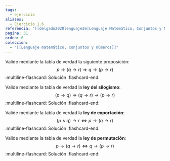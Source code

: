 ```yaml
---
tags:
  - ejercicio
aliases:
  - Ejercicio 1.6
referencia: "[[delgado2020lenguaje2e|Lenguaje Matemático, Conjuntos y Números (2a ed)]]"
pagina: 31
orden: 6
coleccion:
  - "[[Lenguaje matemático, conjuntos y números]]"
---
```

Valide mediante la tabla de verdad la siguiente proposición:
$$p \rightarrow (q \rightarrow r) \Longrightarrow q \rightarrow (p \rightarrow r)$$
:multiline-flashcard:
Solución
:flashcard-end:

Valide mediante la tabla de verdad la **ley del silogismo**:
$$(p \rightarrow q) \Longrightarrow (q  \rightarrow r) \rightarrow (p \rightarrow r)$$
:multiline-flashcard:
Solución
:flashcard-end:

Valide mediante la tabla de verdad la **ley de exportación**:
$$(p \land q) \rightarrow r \Longleftrightarrow p \rightarrow (q  \rightarrow r)$$
:multiline-flashcard:
Solución
:flashcard-end:

Valide mediante la tabla de verdad la **ley de permutación**:
$$ p \rightarrow (q  \rightarrow r) \Longleftrightarrow q \rightarrow (p  \rightarrow r)$$
:multiline-flashcard:
Solución
:flashcard-end:
